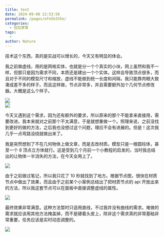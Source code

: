 ```yaml
---
title: test
date: 2024-09-08 22:53:58
permalink: /pages/efe5b335e/
categories:
  - 拉拉家常
tags:
  - 
author: Nature
---
```

技术这个东西，真的是实战可以增长的，今天又有明显的体会。
<!-- more -->

我之前做虚线，用的是网格实体，也就是分一个个真实的小块，网上虽然和我不一样，但那只是因为需求不同，本质还是建出一个个实体。这样会导致顶点很多，而且对于不同的模型尺寸和缩放，虚线不能做到统一长度和间隔，我只能靠肉眼大致凑成差不多的样子。而且这样做，节点非常多，并且需要额外加个几何节点修改器。大概是这么个样子。  

![](https://imgstorage-blog.talk123studio.com/202409072253081.webp)  
![](https://imgstorage-blog.talk123studio.com/202409072253082.webp)

今天又遇到这个需求，因为还有额外的要求，所以原来的那个不能拿来直接用，需要改进。我本来就对之前那个不太满意，于是就想重做一个。照理来说，之前没找到更好的做的方法，之后我也没想过这个问题，理应不会有进展的。但是！这次我几乎一点弯路没绕就做出来了。

我是突然想到了不在几何物体上做文章，而是去改材质。模型只是一根圆柱体，甚至一个 8 顶点立方体就行。这是受到几个月前一个小教程的启发的，当时我总结出的让物体一半消失的方法，在今天全用上了。

![](https://imgstorage-blog.talk123studio.com/202409072253083.webp)

由于之前做过笔记，所以我只花了 10 秒就找到了地方。根据节点图，很快在材质节点中做出了效果，而且由于之前某个小案例总结出了把材质节点的 api 开放出来的方法，所以我这套节点可以在面板中直接调整虚线的属性。

![](https://imgstorage-blog.talk123studio.com/202409072253084.webp)

最终效果非常满意。这种方法暂时只适用直线，不过我并没有曲线的需求。难做的需求就应该用其他方法掩盖掉，而不是硬着头皮上，除非这个需求真的非常基础非常重要，任务应该是实时动态调整的。

![](https://imgstorage-blog.talk123studio.com/202409072253085.webp)
